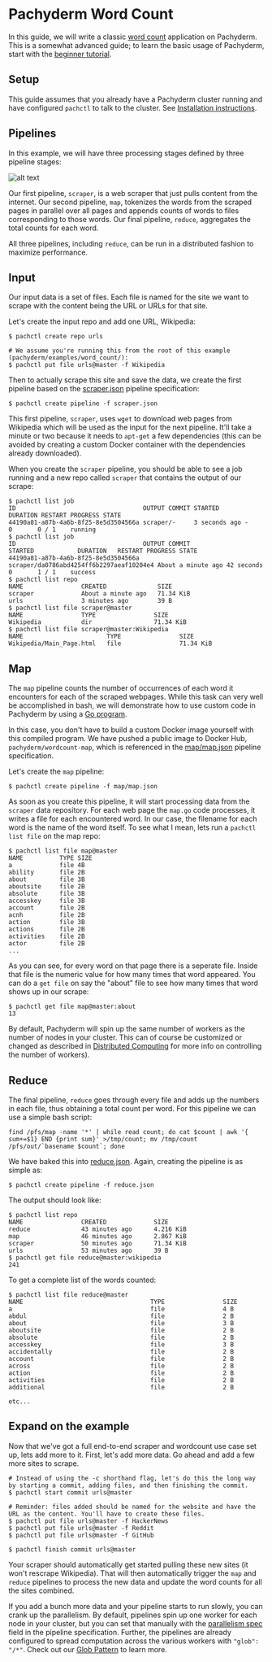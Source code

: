 # Pachyderm Word Count

In this guide, we will write a classic [word count](https://portal.futuresystems.org/manual/hadoop-wordcount) application on Pachyderm.  This is a somewhat advanced guide; to learn the basic usage of Pachyderm, start with the [beginner tutorial](https://docs.pachyderm.com/latest/getting_started/beginner_tutorial/).

## Setup

This guide assumes that you already have a Pachyderm cluster running and have configured `pachctl` to talk to the cluster. See [Installation instructions](https://docs.pachyderm.com/latest/getting_started/local_installation/).

## Pipelines

In this example, we will have three processing stages defined by three pipeline stages:

![alt text](pachyderm_word_count.png)

Our first pipeline, `scraper`, is a web scraper that just pulls content from the internet. Our second pipeline, `map`, tokenizes the words from the scraped pages in parallel over all pages and appends counts of words to files corresponding to those words. Our final pipeline, `reduce`, aggregates the total counts for each word. 

All three pipelines, including `reduce`, can be run in a distributed fashion to maximize performance. 

## Input

Our input data is a set of files. Each file is named for the site we want to scrape with the content being the URL or URLs for that site. 

Let's create the input repo and add one URL, Wikipedia:
```shell
$ pachctl create repo urls

# We assume you're running this from the root of this example (pachyderm/examples/word_count/):
$ pachctl put file urls@master -f Wikipedia
```

Then to actually scrape this site and save the data, we create the first pipeline based on the [scraper.json](scraper.json) pipeline specification:

```shell
$ pachctl create pipeline -f scraper.json
```

This first pipeline, `scraper`, uses `wget` to download web pages from Wikipedia which will be used as the input for the next pipeline. It'll take a minute or two because it needs to `apt-get` a few dependencies (this can be avoided by creating a custom Docker container with the dependencies already downloaded).

When you create the `scraper` pipeline, you should be able to see a job running and a new repo called `scraper` that contains the output of our scrape:

```shell
$ pachctl list job
ID                                   OUTPUT COMMIT STARTED       DURATION RESTART PROGRESS STATE            
44190a81-a87b-4a6b-8f25-8e5d3504566a scraper/-     3 seconds ago -        0       0 / 1    running 
$ pachctl list job
ID                                   OUTPUT COMMIT                            STARTED            DURATION   RESTART PROGRESS STATE            
44190a81-a87b-4a6b-8f25-8e5d3504566a scraper/da0786abd4254ff6b2297aeaf10204e4 About a minute ago 42 seconds 0       1 / 1    success 
$ pachctl list repo
NAME                CREATED              SIZE                
scraper             About a minute ago   71.34 KiB           
urls                3 minutes ago        39 B                
$ pachctl list file scraper@master
NAME                TYPE                SIZE                
Wikipedia           dir                 71.34 KiB           
$ pachctl list file scraper@master:Wikipedia
NAME                       TYPE                SIZE                
Wikipedia/Main_Page.html   file                71.34 KiB
```

## Map

The `map` pipeline counts the number of occurrences of each word it encounters for each of the scraped webpages.  While this task can very well be accomplished in bash, we will demonstrate how to use custom code in Pachyderm by using a [Go program](map/map.go).

In this case, you don't have to build a custom Docker image yourself with this compiled program. We have pushed a public image to Docker Hub, `pachyderm/wordcount-map`, which is referenced in the [map/map.json](map.json) pipeline specification.

Let's create the `map` pipeline: 

```shell
$ pachctl create pipeline -f map/map.json
```

As soon as you create this pipeline, it will start processing data from the `scraper` data repository. For each web page the `map.go` code processes, it writes a file for each encountered word. In our case, the filename for each word is the name of the word itself. To see what I mean, lets run a `pachctl list file` on the map repo:

```shell
$ pachctl list file map@master
NAME          TYPE SIZE
a             file 4B
ability       file 2B
about         file 3B
aboutsite     file 2B
absolute      file 3B
accesskey     file 3B
account       file 2B
acnh          file 2B
action        file 3B
actions       file 2B
activities    file 2B
actor         file 2B
...
```
As you can see, for every word on that page there is a seperate file. Inside that file is the numeric value for how many times that word appeared. You can do a `get file` on say the "about" file to see how many times that word shows up in our scrape:

```shell
$ pachctl get file map@master:about
13

```

By default, Pachyderm will spin up the same number of workers as the number of nodes in your cluster.  This can of course be customized or changed as described in [Distributed Computing](https://docs.pachyderm.com/latest/concepts/pipeline-concepts/distributed_computing/#controlling-the-number-of-workers) for more info on controlling the number of workers).

## Reduce

The final pipeline, `reduce` goes through every file and adds up the numbers in each file, thus obtaining a total count per word.  For this pipeline we can use a simple bash script:

```shell
find /pfs/map -name '*' | while read count; do cat $count | awk '{ sum+=$1} END {print sum}' >/tmp/count; mv /tmp/count /pfs/out/`basename $count`; done
```

We have baked this into [reduce.json](reduce.json).  Again, creating the pipeline is as simple as:

```shell
$ pachctl create pipeline -f reduce.json
```

The output should look like:

```shell
$ pachctl list repo
NAME                CREATED             SIZE                
reduce              43 minutes ago      4.216 KiB           
map                 46 minutes ago      2.867 KiB           
scraper             50 minutes ago      71.34 KiB           
urls                53 minutes ago      39 B                
$ pachctl get file reduce@master:wikipedia
241
```

To get a complete list of the words counted:

```shell
$ pachctl list file reduce@master
NAME                                   TYPE                SIZE                
a                                      file                4 B                 
abdul                                  file                2 B                 
about                                  file                3 B                 
aboutsite                              file                2 B                 
absolute                               file                2 B                 
accesskey                              file                3 B                 
accidentally                           file                2 B                 
account                                file                2 B                 
across                                 file                2 B                 
action                                 file                2 B                 
activities                             file                2 B                 
additional                             file                2 B 

etc...
```

## Expand on the example

Now that we've got a full end-to-end scraper and wordcount use case set up, lets add more to it. First, let's add more data. Go ahead and add a few more sites to scrape. 

```shell
# Instead of using the -c shorthand flag, let's do this the long way by starting a commit, adding files, and then finishing the commit.
$ pachctl start commit urls@master

# Reminder: files added should be named for the website and have the URL as the content. You'll have to create these files.
$ pachctl put file urls@master -f HackerNews
$ pachctl put file urls@master -f Reddit
$ pachctl put file urls@master -f GitHub

$ pachctl finish commit urls@master
```
Your scraper should automatically get started pulling these new sites (it won't rescrape Wikipedia). That will then automatically trigger the `map` and `reduce` pipelines to process the new data and update the word counts for all the sites combined.

If you add a bunch more data and your pipeline starts to run slowly, you can crank up the parallelism. By default, pipelines spin up one worker for each node in your cluster, but you can set that manually with the [parallelism spec](https://docs.pachyderm.com/latest/concepts/pipeline-concepts/distributed_computing/#controlling-the-number-of-workers) field in the pipeline specification. Further, the pipelines are already configured to spread computation across the various workers with `"glob": "/*"`. Check out our [Glob Pattern](https://docs.pachyderm.com/latest/concepts/pipeline-concepts/datum/glob-pattern/) to learn more.


